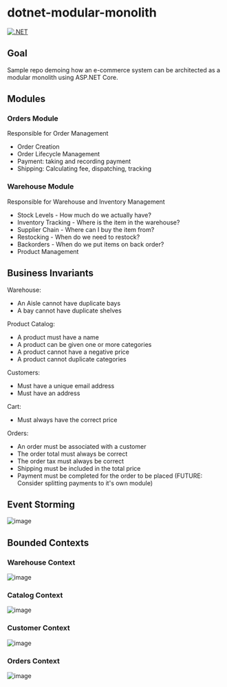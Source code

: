 # dotnet-modular-monolith

[![.NET](https://github.com/danielmackay/dotnet-modular-monolith/actions/workflows/dotnet.yml/badge.svg)](https://github.com/danielmackay/dotnet-modular-monolith/actions/workflows/dotnet.yml)

## Goal

Sample repo demoing how an e-commerce system can be architected as a modular monolith using ASP.NET Core.

## Modules

### Orders Module

Responsible for Order Management

- Order Creation
- Order Lifecycle Management
- Payment: taking and recording payment
- Shipping: Calculating fee, dispatching, tracking

### Warehouse Module

Responsible for Warehouse and Inventory Management

- Stock Levels - How much do we actually have?
- Inventory Tracking - Where is the item in the warehouse?
- Supplier Chain - Where can I buy the item from?
- Restocking - When do we need to restock?
- Backorders - When do we put items on back order?
- Product Management

## Business Invariants

Warehouse:
- An Aisle cannot have duplicate bays
- A bay cannot have duplicate shelves

Product Catalog:
- A product must have a name
- A product can be given one or more categories
- A product cannot have a negative price
- A product cannot duplicate categories

Customers:
- Must have a unique email address
- Must have an address

Cart:
- Must always have the correct price

Orders:
- An order must be associated with a customer
- The order total must always be correct
- The order tax must always be correct
- Shipping must be included in the total price
- Payment must be completed for the order to be placed (FUTURE: Consider splitting payments to it's own module)

## Event Storming

![image](https://github.com/user-attachments/assets/63ceadd7-428e-4cac-9937-377e46ae384a)

## Bounded Contexts

### Warehouse Context

![image](https://github.com/user-attachments/assets/f7d5a522-246b-4ecf-88cf-e5cb0738f0a0)

### Catalog Context

![image](https://github.com/user-attachments/assets/a08d2964-c3fa-417f-8b6a-598d2a2fe511)

### Customer Context

![image](https://github.com/user-attachments/assets/d104aff7-2d5d-4308-af97-fca0c298d0b7)

### Orders Context

![image](https://github.com/user-attachments/assets/3c731981-1f98-42ca-9f74-c955a31a5790)
